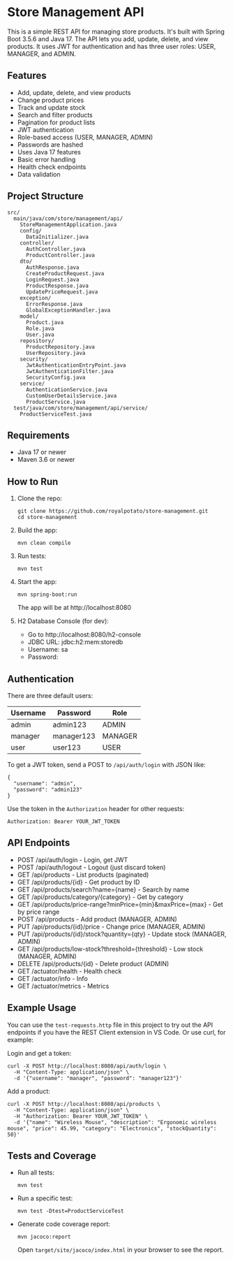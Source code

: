 # Store Management API

This is a simple REST API for managing store products. It's built with Spring Boot 3.5.6 and Java 17. The API lets you add, update, delete, and view products. It uses JWT for authentication and has three user roles: USER, MANAGER, and ADMIN.

## Features

- Add, update, delete, and view products
- Change product prices
- Track and update stock
- Search and filter products
- Pagination for product lists
- JWT authentication
- Role-based access (USER, MANAGER, ADMIN)
- Passwords are hashed
- Uses Java 17 features
- Basic error handling
- Health check endpoints
- Data validation

## Project Structure

```
src/
  main/java/com/store/management/api/
    StoreManagementApplication.java
    config/
      DataInitializer.java
    controller/
      AuthController.java
      ProductController.java
    dto/
      AuthResponse.java
      CreateProductRequest.java
      LoginRequest.java
      ProductResponse.java
      UpdatePriceRequest.java
    exception/
      ErrorResponse.java
      GlobalExceptionHandler.java
    model/
      Product.java
      Role.java
      User.java
    repository/
      ProductRepository.java
      UserRepository.java
    security/
      JwtAuthenticationEntryPoint.java
      JwtAuthenticationFilter.java
      SecurityConfig.java
    service/
      AuthenticationService.java
      CustomUserDetailsService.java
      ProductService.java
  test/java/com/store/management/api/service/
    ProductServiceTest.java
```

## Requirements

- Java 17 or newer
- Maven 3.6 or newer

## How to Run

1. Clone the repo:
   ```
   git clone https://github.com/royalpotato/store-management.git
   cd store-management
   ```
2. Build the app:
   ```
   mvn clean compile
   ```
3. Run tests:
   ```
   mvn test
   ```
4. Start the app:
   ```
   mvn spring-boot:run
   ```
   The app will be at http://localhost:8080

5. H2 Database Console (for dev):
   - Go to http://localhost:8080/h2-console
   - JDBC URL: jdbc:h2:mem:storedb
   - Username: sa
   - Password:

## Authentication

There are three default users:

| Username | Password   | Role    |
|----------|------------|---------|
| admin    | admin123   | ADMIN   |
| manager  | manager123 | MANAGER |
| user     | user123    | USER    |

To get a JWT token, send a POST to `/api/auth/login` with JSON like:
```
{
  "username": "admin",
  "password": "admin123"
}
```
Use the token in the `Authorization` header for other requests:
```
Authorization: Bearer YOUR_JWT_TOKEN
```

## API Endpoints

- POST /api/auth/login - Login, get JWT
- POST /api/auth/logout - Logout (just discard token)
- GET /api/products - List products (paginated)
- GET /api/products/{id} - Get product by ID
- GET /api/products/search?name={name} - Search by name
- GET /api/products/category/{category} - Get by category
- GET /api/products/price-range?minPrice={min}&maxPrice={max} - Get by price range
- POST /api/products - Add product (MANAGER, ADMIN)
- PUT /api/products/{id}/price - Change price (MANAGER, ADMIN)
- PUT /api/products/{id}/stock?quantity={qty} - Update stock (MANAGER, ADMIN)
- GET /api/products/low-stock?threshold={threshold} - Low stock (MANAGER, ADMIN)
- DELETE /api/products/{id} - Delete product (ADMIN)
- GET /actuator/health - Health check
- GET /actuator/info - Info
- GET /actuator/metrics - Metrics

## Example Usage

You can use the `test-requests.http` file in this project to try out the API endpoints if you have the REST Client extension in VS Code. Or use curl, for example:

Login and get a token:
```
curl -X POST http://localhost:8080/api/auth/login \
  -H "Content-Type: application/json" \
  -d '{"username": "manager", "password": "manager123"}'
```

Add a product:
```
curl -X POST http://localhost:8080/api/products \
  -H "Content-Type: application/json" \
  -H "Authorization: Bearer YOUR_JWT_TOKEN" \
  -d '{"name": "Wireless Mouse", "description": "Ergonomic wireless mouse", "price": 45.99, "category": "Electronics", "stockQuantity": 50}'
```

## Tests and Coverage

- Run all tests:
  ```
  mvn test
  ```
- Run a specific test:
  ```
  mvn test -Dtest=ProductServiceTest
  ```
- Generate code coverage report:
  ```
  mvn jacoco:report
  ```
  Open `target/site/jacoco/index.html` in your browser to see the report.


